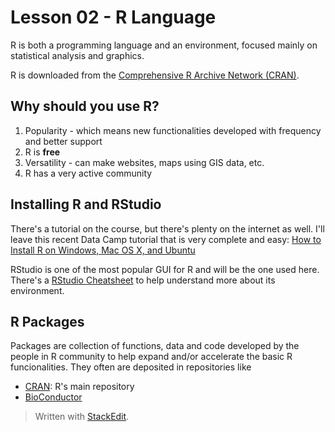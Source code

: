 # Lesson 02 - R Language

R is both a programming language and an environment, focused mainly on statistical analysis and graphics.

R is downloaded from the [Comprehensive R Archive Network (CRAN)](https://cran.r-project.org/).

## Why should you use R?

1. Popularity - which means new functionalities developed with frequency and better support
2. R is **free**
3. Versatility - can make websites, maps using GIS data, etc.
4. R has a very active community

## Installing R and RStudio

There's a tutorial on the course, but there's plenty on the internet as well. I'll leave this recent Data Camp tutorial that is very complete and easy:
[How to Install R on Windows, Mac OS X, and Ubuntu](https://www.datacamp.com/community/tutorials/installing-R-windows-mac-ubuntu)

RStudio is one of the most popular GUI for R and will be the one used here. There's a [RStudio Cheatsheet](https://github.com/rstudio/cheatsheets/raw/master/rstudio-ide.pdf) to help understand more about its environment.

## R Packages

Packages are collection of functions, data and code developed by the people in R community to help expand and/or accelerate the basic R funcionalities. They often are deposited in repositories like

- [CRAN](https://cran.r-project.org/web/packages/): R's main repository
- [BioConductor](https://bioconductor.org/packages/release/BiocViews.html#___Software)



> Written with [StackEdit](https://stackedit.io/).
<!--stackedit_data:
eyJoaXN0b3J5IjpbLTE3OTAxNTI5MSw5MzkxNjU4MTksMTg4Mj
M2NTk3OCwzNTIxMjY2NDUsLTIxMjMxNDA2MTYsLTY1MzA3MzAy
OSwtOTM5MTE0ODc0XX0=
-->